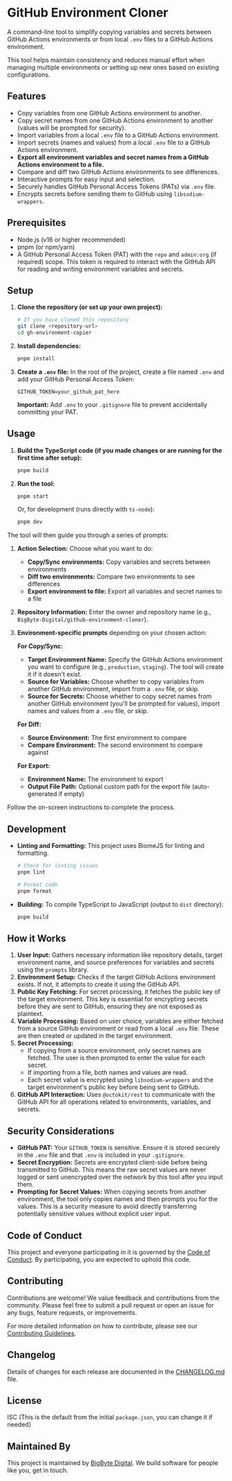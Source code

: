 # GitHub Environment Cloner

A command-line tool to simplify copying variables and secrets between GitHub Actions environments or from local `.env` files to a GitHub Actions environment.

This tool helps maintain consistency and reduces manual effort when managing multiple environments or setting up new ones based on existing configurations.

## Features

- Copy variables from one GitHub Actions environment to another.
- Copy secret names from one GitHub Actions environment to another (values will be prompted for security).
- Import variables from a local `.env` file to a GitHub Actions environment.
- Import secrets (names and values) from a local `.env` file to a GitHub Actions environment.
- **Export all environment variables and secret names from a GitHub Actions environment to a file.**
- Compare and diff two GitHub Actions environments to see differences.
- Interactive prompts for easy input and selection.
- Securely handles GitHub Personal Access Tokens (PATs) via `.env` file.
- Encrypts secrets before sending them to GitHub using `libsodium-wrappers`.

## Prerequisites

- Node.js (v16 or higher recommended)
- pnpm (or npm/yarn)
- A GitHub Personal Access Token (PAT) with the `repo` and `admin:org` (if required) scope. This token is required to interact with the GitHub API for reading and writing environment variables and secrets.

## Setup

1.  **Clone the repository (or set up your own project):**

    ```bash
    # If you have cloned this repository
    git clone <repository-url>
    cd gh-environment-copier
    ```

2.  **Install dependencies:**

    ```bash
    pnpm install
    ```

3.  **Create a `.env` file:**
    In the root of the project, create a file named `.env` and add your GitHub Personal Access Token:
    ```env
    GITHUB_TOKEN=your_github_pat_here
    ```
    **Important:** Add `.env` to your `.gitignore` file to prevent accidentally committing your PAT.

## Usage

1.  **Build the TypeScript code (if you made changes or are running for the first time after setup):**

    ```bash
    pnpm build
    ```

2.  **Run the tool:**
    ```bash
    pnpm start
    ```
    Or, for development (runs directly with `ts-node`):
    ```bash
    pnpm dev
    ```

The tool will then guide you through a series of prompts:

1. **Action Selection:** Choose what you want to do:

   - **Copy/Sync environments:** Copy variables and secrets between environments
   - **Diff two environments:** Compare two environments to see differences
   - **Export environment to file:** Export all variables and secret names to a file

2. **Repository Information:** Enter the owner and repository name (e.g., `BigByte-Digital/github-environment-cloner`).

3. **Environment-specific prompts** depending on your chosen action:

   **For Copy/Sync:**

   - **Target Environment Name:** Specify the GitHub Actions environment you want to configure (e.g., `production`, `staging`). The tool will create it if it doesn't exist.
   - **Source for Variables:** Choose whether to copy variables from another GitHub environment, import from a `.env` file, or skip.
   - **Source for Secrets:** Choose whether to copy secret names from another GitHub environment (you'll be prompted for values), import names and values from a `.env` file, or skip.

   **For Diff:**

   - **Source Environment:** The first environment to compare
   - **Compare Environment:** The second environment to compare against

   **For Export:**

   - **Environment Name:** The environment to export
   - **Output File Path:** Optional custom path for the export file (auto-generated if empty)

Follow the on-screen instructions to complete the process.

## Development

- **Linting and Formatting:** This project uses BiomeJS for linting and formatting.

  ```bash
  # Check for linting issues
  pnpm lint

  # Format code
  pnpm format
  ```

- **Building:** To compile TypeScript to JavaScript (output to `dist` directory):
  ```bash
  pnpm build
  ```

## How it Works

1.  **User Input:** Gathers necessary information like repository details, target environment name, and source preferences for variables and secrets using the `prompts` library.
2.  **Environment Setup:** Checks if the target GitHub Actions environment exists. If not, it attempts to create it using the GitHub API.
3.  **Public Key Fetching:** For secret processing, it fetches the public key of the target environment. This key is essential for encrypting secrets before they are sent to GitHub, ensuring they are not exposed as plaintext.
4.  **Variable Processing:** Based on user choice, variables are either fetched from a source GitHub environment or read from a local `.env` file. These are then created or updated in the target environment.
5.  **Secret Processing:**
    - If copying from a source environment, only secret names are fetched. The user is then prompted to enter the value for each secret.
    - If importing from a file, both names and values are read.
    - Each secret value is encrypted using `libsodium-wrappers` and the target environment's public key before being sent to GitHub.
6.  **GitHub API Interaction:** Uses `@octokit/rest` to communicate with the GitHub API for all operations related to environments, variables, and secrets.

## Security Considerations

- **GitHub PAT:** Your `GITHUB_TOKEN` is sensitive. Ensure it is stored securely in the `.env` file and that `.env` is included in your `.gitignore`.
- **Secret Encryption:** Secrets are encrypted client-side before being transmitted to GitHub. This means the raw secret values are never logged or sent unencrypted over the network by this tool after you input them.
- **Prompting for Secret Values:** When copying secrets from another environment, the tool only copies names and then prompts you for the values. This is a security measure to avoid directly transferring potentially sensitive values without explicit user input.

## Code of Conduct

This project and everyone participating in it is governed by the [Code of Conduct](CODE_OF_CONDUCT.md). By participating, you are expected to uphold this code.

## Contributing

Contributions are welcome! We value feedback and contributions from the community. Please feel free to submit a pull request or open an issue for any bugs, feature requests, or improvements.

For more detailed information on how to contribute, please see our [Contributing Guidelines](CONTRIBUTING.md).

## Changelog

Details of changes for each release are documented in the [CHANGELOG.md](CHANGELOG.md) file.

## License

ISC (This is the default from the initial `package.json`, you can change it if needed)

## Maintained By

This project is maintained by [BigByte Digital](https://bigbyte.digital). We build software for people like you, get in touch.
